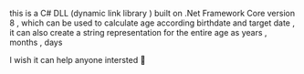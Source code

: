 this is a C# DLL (dynamic link library ) built on .Net Framework Core version 8 , 
which can be used to calculate age according birthdate and target date , 
it can also create a string representation for the entire age as years , months , days 

I wish it can help anyone intersted 🌟 
